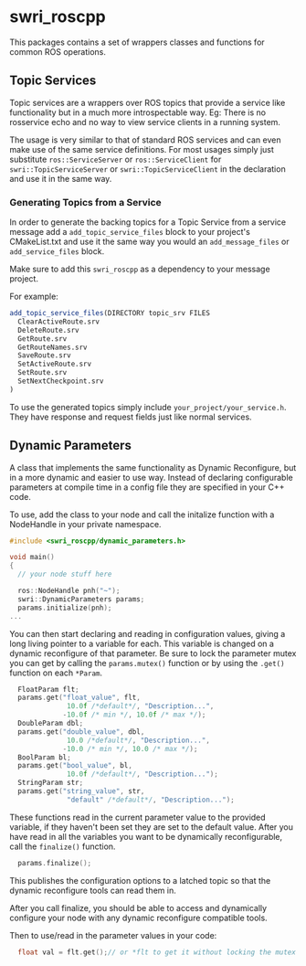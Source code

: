 # swri_roscpp

This packages contains a set of wrappers classes and functions for common ROS operations.


## Topic Services

Topic services are a wrappers over ROS topics that provide a service like functionality but in a much more introspectable way. Eg: There is no rosservice echo and no way to view service clients in a running system.

The usage is very similar to that of standard ROS services and can even make use of the same service definitions. For most usages simply just substitute `ros::ServiceServer` or `ros::ServiceClient` for `swri::TopicServiceServer` or `swri::TopicServiceClient` in the declaration and use it in the same way.

### Generating Topics from a Service

In order to generate the backing topics for a Topic Service from a service message add a `add_topic_service_files` block to your project's CMakeList.txt and use it the same way you would an `add_message_files` or `add_service_files` block.

Make sure to add this `swri_roscpp` as a dependency to your message project.

For example:

```cmake
add_topic_service_files(DIRECTORY topic_srv FILES
  ClearActiveRoute.srv
  DeleteRoute.srv
  GetRoute.srv
  GetRouteNames.srv
  SaveRoute.srv
  SetActiveRoute.srv
  SetRoute.srv
  SetNextCheckpoint.srv
)
```

To use the generated topics simply include `your_project/your_service.h`. They have response and request fields just like normal services.

## Dynamic Parameters

A class that implements the same functionality as Dynamic Reconfigure, but in a more dynamic and easier to use way. Instead of declaring configurable parameters at compile time in a config file they are specified in your C++ code.

To use, add the class to your node and call the initalize function with a NodeHandle in your private namespace.

```cpp
#include <swri_roscpp/dynamic_parameters.h>

void main()
{
  // your node stuff here

  ros::NodeHandle pnh("~");
  swri::DynamicParameters params;
  params.initialize(pnh);
...
```

You can then start declaring and reading in configuration values, giving a long living pointer to a variable for each. This variable is changed on a dynamic reconfigure of that parameter. Be sure to lock the parameter mutex you can get by calling the `params.mutex()` function or by using the `.get()` function on each `*Param`.

```cpp
  FloatParam flt;
  params.get("float_value", flt, 
              10.0f /*default*/, "Description...", 
             -10.0f /* min */, 10.0f /* max */);
  DoubleParam dbl;
  params.get("double_value", dbl, 
              10.0 /*default*/, "Description...", 
             -10.0 /* min */, 10.0 /* max */);
  BoolParam bl;
  params.get("bool_value", bl, 
              10.0f /*default*/, "Description...");
  StringParam str;
  params.get("string_value", str, 
              "default" /*default*/, "Description...");
```


These functions read in the current parameter value to the provided variable, if they haven't been set they are set to the default value. After you have read in all the variables you want to be dynamically reconfigurable, call the `finalize()` function.

```cpp
  params.finalize();
```


This publishes the configuration options to a latched topic so that the dynamic reconfigure tools can read them in. 

After you call finalize, you should be able to access and dynamically configure your node with any dynamic reconfigure compatible tools.

Then to use/read in the parameter values in your code:

```cpp
  float val = flt.get();// or *flt to get it without locking the mutex if you know what you are doing
```
